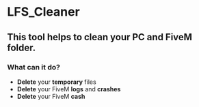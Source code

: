 # LFS_Cleaner
## This tool helps to clean your PC and FiveM folder. 
### What can it do?
- **Delete** your **temporary** files
- **Delete** your FiveM **logs** and **crashes**
- **Delete** your FiveM **cash**
